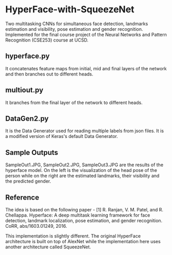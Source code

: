 # **HyperFace-with-SqueezeNet**
Two multitasking CNNs for simultaneous face detection, landmarks estimation and visibility, pose estimation and gender recognition. Implemented for the final course project of the Neural Networks and Pattern Recognition (CSE253) course at UCSD.

## **hyperface.py** 
It concatenates feature maps from initial, mid and final layers of the network and then branches out to different heads.  

## **multiout.py** 
It branches from the final layer of the network to different heads. 

## **DataGen2.py** 
It is the Data Generator used for reading multiple labels from json files. It is a modified version of Keras's default Data Generator.  

## Sample Outputs
SampleOut1.JPG, SampleOut2.JPG, SampleOut3.JPG are the results of the hyperface model. On the left is the visualization of the head pose of the person while on the right are the estimated landmarks, their visibility and the predicted gender.

## Reference
The idea is based on the following paper -  [1] R. Ranjan, V. M. Patel, and R. Chellappa. Hyperface: A deep multitask learning framework for face detection, landmark localization, pose estimation, and gender recognition. CoRR, abs/1603.01249, 2016.  

This implementation is slightly different. The original HyperFace architecture is built on top of AlexNet while the implementation here uses another architecture called SqueezeNet.
